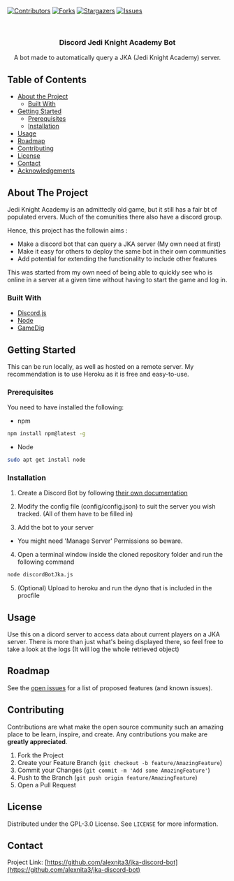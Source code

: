 [![Contributors][contributors-shield]][contributors-url]
[![Forks][forks-shield]][forks-url]
[![Stargazers][stars-shield]][stars-url]
[![Issues][issues-shield]][issues-url]


<!-- PROJECT LOGO -->
<br />
<p align="center">
  <h3 align="center">Discord Jedi Knight Academy Bot</h3>

  <p align="center">
    A bot made to automatically query a JKA (Jedi Knight Academy) server.
    <br />
  </p>
</p>



<!-- TABLE OF CONTENTS -->
## Table of Contents

* [About the Project](#about-the-project)
  * [Built With](#built-with)
* [Getting Started](#getting-started)
  * [Prerequisites](#prerequisites)
  * [Installation](#installation)
* [Usage](#usage)
* [Roadmap](#roadmap)
* [Contributing](#contributing)
* [License](#license)
* [Contact](#contact)
* [Acknowledgements](#acknowledgements)



<!-- ABOUT THE PROJECT -->
## About The Project

Jedi Knight Academy is an admittedly old game, but it still has a fair bt of populated ervers. Much of the comunities there also have a discord group. 

Hence, this project has the followin aims :
* Make a discord bot that can query a JKA server (My own need at first)
* Make it easy for others to deploy the same bot in their own communities
* Add potential for extending the functionality to include other features

This was started from my own need of being able to quickly see who is online in a server at a given time without having to start the game and log in.

### Built With
* [Discord.js](https://discord.js.org/#/)
* [Node](https://nodejs.org/en/)
* [GameDig](https://www.npmjs.com/package/gamedig)



<!-- GETTING STARTED -->
## Getting Started

This can be run locally, as well as hosted on a remote server. My recommendation is to use Heroku as it is free and easy-to-use.

### Prerequisites

You need to have installed the following:
* npm
```sh
npm install npm@latest -g
```
* Node
```sh
sudo apt get install node
```

### Installation

1. Create a Discord Bot by following [their own documentation](https://discord.com/developers/docs/intro)

2. Modify the config file (config/config.json) to suit the server you wish tracked. (All of them have to be filled in)

3. Add the bot to your server

  * You might need 'Manage Server' Permissions so beware.

4. Open a terminal window inside the cloned repository folder and run the following command
```sh
node discordBotJka.js
```

5. (Optional) Upload to heroku and run the dyno that is included in the procfile


<!-- USAGE EXAMPLES -->
## Usage

Use this on a dicord server to access data about current players on a JKA server. There is more than just what's being displayed there, so feel free to take a look at the logs (It will log the whole retrieved object)


<!-- ROADMAP -->
## Roadmap

See the [open issues](https://github.com/alexnita3/jka-discord-bot/issues) for a list of proposed features (and known issues).


<!-- CONTRIBUTING -->
## Contributing

Contributions are what make the open source community such an amazing place to be learn, inspire, and create. Any contributions you make are **greatly appreciated**.

1. Fork the Project
2. Create your Feature Branch (`git checkout -b feature/AmazingFeature`)
3. Commit your Changes (`git commit -m 'Add some AmazingFeature'`)
4. Push to the Branch (`git push origin feature/AmazingFeature`)
5. Open a Pull Request


<!-- LICENSE -->
## License

Distributed under the GPL-3.0 License. See `LICENSE` for more information.



<!-- CONTACT -->
## Contact

Project Link: [https://github.com/alexnita3/jka-discord-bot](https://github.com/alexnita3/jka-discord-bot)


<!-- MARKDOWN LINKS & IMAGES -->
<!-- https://www.markdownguide.org/basic-syntax/#reference-style-links -->
[contributors-shield]: https://img.shields.io/github/contributors/alexnita3/jka-discord-bot.svg?style=flat-square
[contributors-url]: https://github.com/alexnita3/jka-discord-bot/graphs/contributors
[forks-shield]: https://img.shields.io/github/forks/alexnita3/jka-discord-bot.svg?style=flat-square
[forks-url]: https://github.com/alexnita3/jka-discord-bot/network/members
[stars-shield]: https://img.shields.io/github/stars/alexnita3/jka-discord-bot.svg?style=flat-square
[stars-url]: https://github.com/alexnita3/jka-discord-bot/stargazers
[issues-shield]: https://img.shields.io/github/issues/alexnita3/jka-discord-bot.svg?style=flat-square
[issues-url]: https://github.com/alexnita3/jka-discord-bot/issues
[license-shield]: https://img.shields.io/github/license/alexnita3/jka-discord-bot.svg?style=flat-square
[license-url]: https://github.com/alexnita3/jka-discord-bot/blob/master/LICENSE.txt
[linkedin-shield]: https://img.shields.io/badge/-LinkedIn-black.svg?style=flat-square&logo=linkedin&colorB=555
[linkedin-url]: https://linkedin.com/in/othneildrew
[product-screenshot]: images/screenshot.png